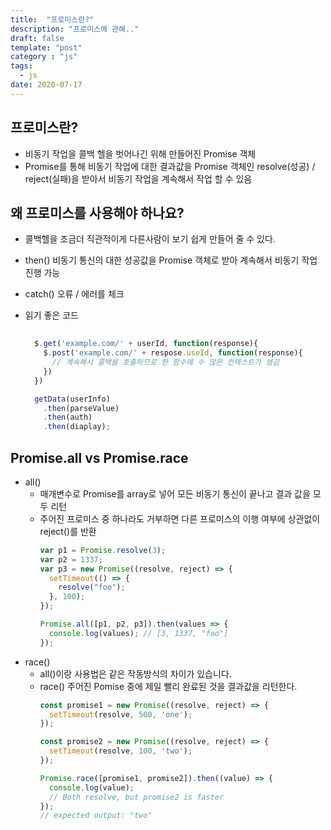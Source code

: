 ```yaml
---
title:  "프로미스란?"
description: "프로미스에 관해.."
draft: false
template: "post"
category : "js"
tags:
  - js
date: 2020-07-17
---
```

## 프로미스란?
  - 비동기 작업을 콜백 헬을 벗어나긴 위해 만들어진 Promise 객체
  - Promise를 통해 비동기 작업에 대한 결과값을 Promise 객체인 resolve(성공) / reject(실패)을 받아서 비동기 작업을 계속해서 작업 할 수 있음

## 왜 프로미스를 사용해야 하나요?
  - 콜백헬을 조금더 직관적이게 다른사람이 보기 쉽게 만들어 줄 수 있다.
  - then() 비동기 통신의 대한 성공값을 Promise 객체로 받아 계속해서 비동기 작업 진행 가능
  - catch() 오류 / 에러를 체크
  - 읽기 좋은 코드
     
    ```js
   
      $.get('example.com/' + userId, function(response){
        $.post('example.com/' + respose.useId, function(response){
          // 계속해서 콜백을 호출하므로 한 함수에 수 많은 컨텍스트가 생김
        })
      })

      getData(userInfo)
        .then(parseValue)
        .then(auth)
        .then(diaplay);
    ```

## Promise.all vs Promise.race
  - all()
      - 매개변수로 Promise를 array로 넣어 모든 비동기 통신이 끝나고 결과 값을 모두 리턴
      - 주어진 프로미스 중 하나라도 거부하면 다른 프로미스의 이행 여부에 상관없이 reject()를 반환
        ```js
        var p1 = Promise.resolve(3);
        var p2 = 1337;
        var p3 = new Promise((resolve, reject) => {
          setTimeout(() => {
            resolve("foo");
          }, 100);
        }); 

        Promise.all([p1, p2, p3]).then(values => { 
          console.log(values); // [3, 1337, "foo"] 
        });
        ```
  - race()
      - all()이랑 사용법은 같은 작동방식의 차이가 있습니다.
      - race() 주어진 Pomise 중에 제일 빨리 완료된 것을 결과값을 리턴한다.
        ```js
        const promise1 = new Promise((resolve, reject) => {
          setTimeout(resolve, 500, 'one');
        });

        const promise2 = new Promise((resolve, reject) => {
          setTimeout(resolve, 100, 'two');
        });

        Promise.race([promise1, promise2]).then((value) => {
          console.log(value);
          // Both resolve, but promise2 is faster
        });
        // expected output: "two"
        ```
